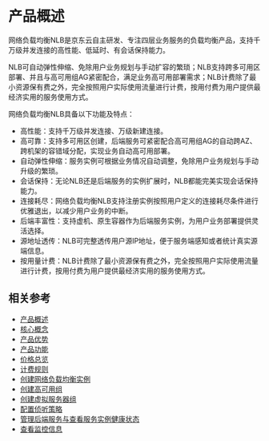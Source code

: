 # 产品概述


网络负载均衡NLB是京东云自主研发、专注四层业务服务的负载均衡产品，支持千万级并发连接的高性能、低延时、有会话保持能力。

NLB可自动弹性伸缩、免除用户业务规划与手动扩容的繁琐；NLB支持跨多可用区部署、并且与高可用组AG紧密配合，满足业务高可用部署需求；NLB计费除了最小资源保有费之外，完全按照用户实际使用流量进行计费，按用付费为用户提供最经济实用的服务使用方式。


网络负载均衡NLB具备以下功能及特点：

* 高性能：支持千万级并发连接、万级新建连接。
* 高可靠：支持多可用区创建，后端服务可紧密配合高可用组AG的自动跨AZ、跨机架的容错域分配，实现业务自动高可用部署。
* 自动弹性伸缩：服务实例可根据业务情况自动调整，免除用户业务规划与手动升级的繁琐。
* 会话保持：无论NLB还是后端服务的实例扩展时，NLB都能完美实现会话保持能力。
* 连接耗尽：网络负载均衡NLB支持注册实例按照用户定义的连接耗尽条件进行优雅退出，以减少用户业务的中断。
* 后端丰富性：支持虚机、原生容器作为后端服务实例，为用户业务部署提供灵活选择。
* 源地址透传：NLB可完整透传用户源IP地址，便于服务端感知或者统计真实源端信息。
* 按用量计费：NLB计费除了最小资源保有费之外，完全按照用户实际使用流量进行计费，按用付费为用户提供最经济实用的服务使用方式。

## 相关参考

- [产品概述](../Introduction/Overview.md)
- [核心概念](../Introduction/Core-Concepts.md)
- [产品优势](../Product-Introduction/Benefits.md)
- [产品功能](../Product-Introduction/Functions.md)
- [价格总览](../Pricing/Price-Overview.md)
- [计费规则](../Pricing/Billing-Rules.md)
- [创建网络负载均衡实例](../Getting-Started/Create-Instance.md)
- [创建高可用组](../Getting-Started/Create-AvailabilityGroup.md)
- [创建虚拟服务器组](../Operation-Guide/TargetGroup-Management.md)
- [配置侦听策略](../Operation-Guide/Listener-Management.md)
- [管理后端服务与查看服务实例健康状态](../Operation-Guide/Backend-Management.md)
- [查看监控信息](../Operation-Guide/Monitoring.md)